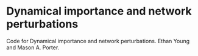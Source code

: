 # Dynamical importance and network perturbations
Code for Dynamical importance and network perturbations. Ethan Young and Mason A. Porter.
